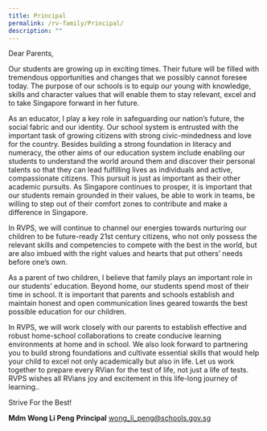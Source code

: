 ```yaml
---
title: Principal
permalink: /rv-family/Principal/
description: ""
---
```

Dear Parents, 

Our students are growing up in exciting times. Their future will be filled with tremendous opportunities and changes that we possibly cannot foresee today. The purpose of our schools is to equip our young with knowledge, skills and character values that will enable them to stay relevant, excel and to take Singapore forward in her future. 

As an educator, I play a key role in safeguarding our nation’s future, the social fabric and our identity. Our school system is entrusted with the important task of growing citizens with strong civic-mindedness and love for the country. Besides building a strong foundation in literacy and numeracy, the other aims of our education system include enabling our students to understand the world around them and discover their personal talents so that they can lead fulfilling lives as individuals and active, compassionate citizens. This pursuit is just as important as their other academic pursuits. As Singapore continues to prosper, it is important that our students remain grounded in their values, be able to work in teams, be willing to step out of their comfort zones to contribute and make a difference in Singapore. 

In RVPS, we will continue to channel our energies towards nurturing our children to be future-ready 21st century citizens, who not only possess the relevant skills and competencies to compete with the best in the world, but are also imbued with the right values and hearts that put others’ needs before one’s own. 

As a parent of two children, I believe that family plays an important role in our students’ education. Beyond home, our students spend most of their time in school. It is important that parents and schools establish and maintain honest and open communication lines geared towards the best possible education for our children. 

In RVPS, we will work closely with our parents to establish effective and robust home-school collaborations to create conducive learning environments at home and in school. We also look forward to partnering you to build strong foundations and cultivate essential skills that would help your child to excel not only academically but also in life. Let us work together to prepare every RVian for the test of life, not just a life of tests. RVPS wishes all RVians joy and excitement in this life-long journey of learning.. 

Strive For the Best! 

**Mdm Wong Li Peng**
**Principal**
[wong_li_peng@schools.gov.sg](mailto:wong_li_peng@schools.gov.sg)